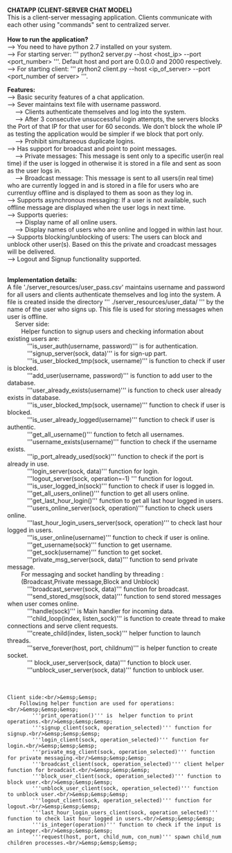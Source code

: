 <b>CHATAPP (CLIENT-SERVER CHAT MODEL)</b><br/>
This is a client-server messaging application. Clients communicate with each other using "commands" sent to centralized server.<br/><br/>
<b>How to run the application?</b><br/>
--> You need to have python 2.7 installed on your system.<br/>
--> For starting server: ''' python2 server.py --host <host_ip> --port <port_number> '''. Default host and port are 0.0.0.0 and 2000 respectively.<br/>
--> For starting client: ''' python2 client.py --host <ip_of_server> --port <port_number of server> '''.<br/> 

<b>Features:</b><br/>
--> Basic security features of a chat application.<br/>
--> Sever maintains text file with username password.<br/>&emsp;
	--> Clients authenticate themselves and log into the system.<br/>&emsp;
	--> After 3 consecutive unsuccessful login attempts, the servers blocks the Port of that IP for that user for 60 seconds. We don't block the whole IP as testing the application would be simpler if we block that port only.<br/>&emsp;
	--> Prohibit simultaneous duplicate logins.<br/>
--> Has support for broadcast and point to point messages.<br/>&emsp;
	--> Private messages: This message is sent only to a specific user(in real time) if the user is logged in otherwise it is stored in a file and sent as soon as the user logs in.<br/>&emsp;
	--> Broadcast message: This message is sent to all users(in real time) who are currently logged in and is stored in a file for users who are currentluy offline and is displayed to them as soon as they log in.<br/>
--> Supports asynchronous messaging: If a user is not available, such offline message are displayed when the user logs in next time.<br/>
--> Supports queries:<br/>&emsp;
	--> Display name of all online users.<br/>&emsp;
	--> Display names of users who are online and logged in within last hour.<br/>
--> Supports blocking/unblocking of users: The users can block and unblock other user(s). Based on this the private and croadcast messages will be delivered.<br/>
--> Logout and Signup functionality supported.<br/><br/>

<b>Implementation details:</b><br/>
A file './server_resources/user_pass.csv' maintains username and password for all users and clients authenticate themselves and log into the system. A file is created inside the directory ''' ./server_resources/user_data/ ''' by the name of the user who signs up. This file is used for storing messages when user is offline.<br/>&emsp;
	Server side:<br/>&emsp;&emsp;
		Helper function to signup users and checking information about existing users are:<br/>&emsp;&emsp;&emsp;
			'''is_user_auth(username, password)''' is for authentication.<br/>&emsp;&emsp;&emsp;
			'''signup_server(sock, data)''' is for sign-up part.<br/>&emsp;&emsp;&emsp;
			'''is_user_blocked_tmp(sock, username)''' is function to check if user is blocked.<br/>&emsp;&emsp;&emsp;
			'''add_user(username, password)''' is  function to add user to the database.<br/>&emsp;&emsp;&emsp;
			'''user_already_exists(username)''' is function to check user already exists in database.<br/>&emsp;&emsp;&emsp;
			'''is_user_blocked_tmp(sock, username)'''  function to check if user is blocked.<br/>&emsp;&emsp;&emsp;
			'''is_user_already_logged(username)''' function to check if user is authentic.<br/>&emsp;&emsp;&emsp;
			'''get_all_username()''' function to fetch all usernames.<br/>&emsp;&emsp;&emsp;
			'''username_exists(username)''' function to check if the username exists.<br/>&emsp;&emsp;&emsp;
			'''ip_port_already_used(sock)''' function to check if the port is already in use.<br/>&emsp;&emsp;&emsp;
			'''login_server(sock, data)''' function for login.<br/>&emsp;&emsp;&emsp;
			'''logout_server(sock, operation=-1) ''' function for logout.<br/>&emsp;&emsp;&emsp;
			'''is_user_logged_in(sock)''' function to check if user is logged in.<br/>&emsp;&emsp;&emsp;
			'''get_all_users_online()''' function to get all users online.<br/>&emsp;&emsp;&emsp;
			'''get_last_hour_login()'''  function to get all last hour logged in users.<br/>&emsp;&emsp;&emsp;
			'''users_online_server(sock, operation)''' function to check users online.<br/>&emsp;&emsp;&emsp;
			'''last_hour_login_users_server(sock, operation)''' to check last hour logged in users.<br/>&emsp;&emsp;&emsp;
			'''is_user_online(username)''' function to check if user is online.<br/>&emsp;&emsp;&emsp;
			'''get_username(sock)'''  function to get username.<br/>&emsp;&emsp;&emsp;
			'''get_sock(username)'''  function to get socket.<br/>&emsp;&emsp;&emsp;
			'''private_msg_server(sock, data)'''  function to send private message.<br/>&emsp;&emsp;
		For messaging and socket handling by threading :<br/>&emsp;&emsp;
		(Broadcast,Private message,Block and Unblock)<br/>&emsp;&emsp;&emsp;
			'''broadcast_server(sock, data)''' function for broadcast.<br/>&emsp;&emsp;&emsp;
			'''send_stored_msg(sock, data)''' function to send stored messages when user comes online.<br/>&emsp;&emsp;&emsp;
			'''handle(sock)''' is Main handler for incoming data.<br/>&emsp;&emsp;&emsp;
			'''child_loop(index, listen_sock)''' is function to create thread to make connections and serve client requests.<br/>&emsp;&emsp;&emsp;
			'''create_child(index, listen_sock)''' helper function to launch threads.<br/>&emsp;&emsp;&emsp;
			'''serve_forever(host, port, childnum)''' is helper function to create socket.<br/>&emsp;&emsp;&emsp;
			''' block_user_server(sock, data)'''  function to block user.<br/>&emsp;&emsp;&emsp;
			'''unblock_user_server(sock, data)''' function to unblock user.<br/><br/>&emsp;

	Client side:<br/>&emsp;&emsp;
		Following helper function are used for operations:<br/>&emsp;&emsp;&emsp;
			'''print_operation()''' is  helper function to print operations.<br/>&emsp;&emsp;&emsp;
			'''signup_client(sock, operation_selected)''' function for signup.<br/>&emsp;&emsp;&emsp;
			'''login_client(sock, operation_selected)''' function for login.<br/>&emsp;&emsp;&emsp;
			'''private_msg_client(sock, operation_selected)''' function for private messaging.<br/>&emsp;&emsp;&emsp;
			'''broadcast_client(sock, operation_selected)''' client helper function for broadcast.<br/>&emsp;&emsp;&emsp;
			'''block_user_client(sock, operation_selected)''' function to block user.<br/>&emsp;&emsp;&emsp;
			'''unblock_user_client(sock, operation_selected)''' function to unblock user.<br/>&emsp;&emsp;&emsp;
			'''logout_client(sock, operation_selected)''' function for logout.<br/>&emsp;&emsp;&emsp;
			'''last_hour_login_users_client(sock, operation_selected)''' function to check last hour logged in users.<br/>&emsp;&emsp;&emsp;
			'''is_integer(operation)''' function to check if the input is an integer.<br/>&emsp;&emsp;&emsp;
			'''request(host, port, child_num, con_num)''' spawn child_num children processes.<br/>&emsp;&emsp;&emsp;

